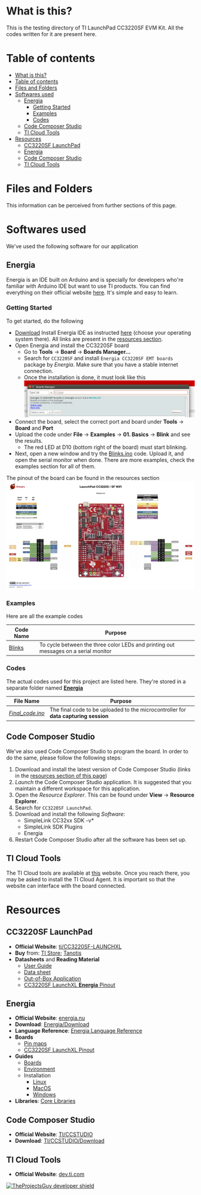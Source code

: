 # What is this?
This is the testing directory of TI LaunchPad CC3220SF EVM Kit. All the codes written for it are present here.

# Table of contents
- [What is this?](#what-is-this)
- [Table of contents](#table-of-contents)
- [Files and Folders](#files-and-folders)
- [Softwares used](#softwares-used)
  - [Energia](#energia)
    - [Getting Started](#getting-started)
    - [Examples](#examples)
    - [Codes](#codes)
  - [Code Composer Studio](#code-composer-studio)
  - [TI Cloud Tools](#ti-cloud-tools)
- [Resources](#resources)
  - [CC3220SF LaunchPad](#cc3220sf-launchpad)
  - [Energia](#energia-1)
  - [Code Composer Studio](#code-composer-studio-1)
  - [TI Cloud Tools](#ti-cloud-tools-1)

# Files and Folders
This information can be perceived from further sections of this page.

# Softwares used
We've used the following software for our application

## Energia
Energia is an IDE built on Arduino and is specially for developers who're familiar with Arduino IDE but want to use TI products. You can find everything on their official website [here](http://energia.nu/). It's simple and easy to learn.

### Getting Started
To get started, do the following
- [Download](http://energia.nu/download/) Install Energia IDE as instructed [here](http://energia.nu/guide/) (choose your operating system there). All links are present in the [resources section](#resources).
- Open Energia and install the CC3220SF board
  - Go to **Tools** -> **Board** -> **Boards Manager...**
  - Search for `CC3220SF` and install `Energia CC3220SF EMT boards` package by *Energia*. Make sure that you have a stable internet connection.
  - Once the installation is done, it must look like this
    ![Energia installed image](../.media/photos/CC3220SF_board_energia.png)
- Connect the board, select the correct port and board under **Tools** -> **Board** and **Port**
- Upload the code under **File** -> **Examples** -> **01. Basics** -> **Blink** and see the results.
  - The red LED at D10 (bottom right of the board) must start blinking.
- Next, open a new window and try the [Blinks.ino][Energia-Examples-Blinks] code. Upload it, and open the serial monitor when done. There are more examples, check the examples section for all of them.

The pinout of the board can be found in the resources section
[![Energia Pinout](../.media/photos/CC3220SF-LAUNCHXL-Energia_pinout.jpg)](https://energia.nu/pinmaps/cc3220sf-launchxl/)

### Examples
Here are all the example codes

| **Code Name** | **Purpose** |
| ---- | ---- |
| [Blinks][Energia-Examples-Blinks] | To cycle between the three color LEDs and printing out messages on a serial monitor |

[Energia-Examples-Blinks]: ./Energia_examples/Blinks/Blinks.ino

### Codes
The actual codes used for this project are listed here. They're stored in a separate folder named [**Energia**](./Energia/)

| **File Name** | **Purpose** |
| ---- | ---- |
| [*Final_code.ino*](./Energia/Final_code.ino) | The final code to be uploaded to the microcontroller for **data capturing session** |

## Code Composer Studio
We've also used Code Composer Studio to program the board. In order to do the same, please follow the following steps:
1. Download and install the latest version of Code Composer Studio (links in the [resources section of this page](#code-composer-studio-1))
2. _Launch_ the Code Composer Studio application. It is suggested that you maintain a different workspace for this application.
3. Open the _Resource Explorer_. This can be found under **View** -> **Resource Explorer**.
4. Search for `CC3220SF LaunchPad`.
5. Download and install the following _Software_:
    - SimpleLink CC32xx SDK -v*
    - SimpleLink SDK Plugins
    - Energia
6. Restart Code Composer Studio after all the software has been set up.



## TI Cloud Tools
The TI Cloud tools are available at [this](https://dev.ti.com/) website. Once you reach there, you may be asked to install the TI Cloud Agent. It is important so that the website can interface with the board connected.

# Resources
## CC3220SF LaunchPad
- **Official Website**: [ti/CC3220SF-LAUNCHXL][cc3220sf-Website]
- **Buy** from: [TI Store][cc3220sf-buy-ti_store]; [Tanotis][cc3220sf-buy-tanotis]
- **Datasheets** and **Reading Material**
  - [User Guide][cc3220sf-user_guide]
  - [Data sheet][cc3220sf-datasheet]
  - [Out-of-Box Application][cc3220sf-out_of_box_doc]
  - [CC3220SF LaunchXL **Energia** Pinout](http://energia.nu/pinmaps/cc3220sf-launchxl/)

[cc3220sf-out_of_box_doc]: http://www.ti.com/lit/ug/swru473a/swru473a.pdf
[cc3220sf-datasheet]: http://www.ti.com/lit/pdf/swas035
[cc3220sf-website]: http://www.ti.com/tool/CC3220SF-LAUNCHXL
[cc3220sf-buy-ti_store]: https://www.ti.com/store/ti/en/p/product/?p=CC3220SF-LAUNCHXL&HQS=epd-mcu-simp-slmcu-pr-storeevm-cc3220-tw
[cc3220sf-buy-tanotis]: https://www.tanotis.com/products/texas-instruments-cc3220sf-launchxl-development-kit-simplelink-trade-wi-fi-reg-cc3220sf-launchpad-256kb-of-ram-enhanced-security-features?gclid=Cj0KCQiAtbnjBRDBARIsAO3zDl8s9y9HivqBG4KFEib-s_GI1bvbnzsRK1MmtcFR9M7jcDPUSLMoGl0aAtyLEALw_wcB
[cc3220sf-user_guide]: http://www.ti.com/lit/pdf/swru463

## Energia
- **Official Website**: [energia.nu](http://energia.nu/)
- **Download**: [Energia/Download](http://energia.nu/download/)
- **Language Reference**: [Energia Language Reference](http://energia.nu/reference/)
- **Boards**
  - [Pin maps](http://energia.nu/pinmaps/)
  - [CC3220SF LaunchXL Pinout](http://energia.nu/pinmaps/cc3220sf-launchxl/)
- **Guides**
  - [Boards](http://energia.nu/guide/boards/)
  - [Environment](http://energia.nu/guide/environment/)
  - Installation
    - [Linux](http://energia.nu/guide/install/linux/)
    - [MacOS](http://energia.nu/guide/install/macos/)
    - [Windows](http://energia.nu/guide/install/windows/)
- **Libraries**: [Core Libraries](http://energia.nu/guide/libraries/)

## Code Composer Studio
- **Official Website**: [TI/CCSTUDIO](http://www.ti.com/tool/CCSTUDIO)
- **Download**: [TI/CCSTUDIO/Download](http://processors.wiki.ti.com/index.php/Download_CCS)



## TI Cloud Tools
- **Official Website**: [dev.ti.com](https://dev.ti.com/)

[![TheProjectsGuy developer shield][TheProjectsGuy-dev-shield]][TheProjectsGuy-dev-profile]

[TheProjectsGuy-dev-shield]: https://img.shields.io/badge/Dev-TheProjectsGuy-0061ff.svg
[TheProjectsGuy-dev-profile]: https://github.com/TheProjectsGuy

